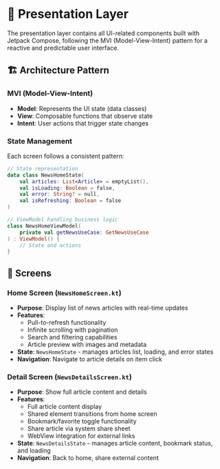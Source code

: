 # 📱 Presentation Layer

The presentation layer contains all UI-related components built with Jetpack Compose, following the MVI (Model-View-Intent) pattern for a reactive and predictable user interface.

## 🏗️ Architecture Pattern

### MVI (Model-View-Intent)
- **Model**: Represents the UI state (data classes)
- **View**: Composable functions that observe state
- **Intent**: User actions that trigger state changes

### State Management
Each screen follows a consistent pattern:
```kotlin
// State representation
data class NewsHomeState(
    val articles: List<Article> = emptyList(),
    val isLoading: Boolean = false,
    val error: String? = null,
    val isRefreshing: Boolean = false
)

// ViewModel handling business logic
class NewsHomeViewModel(
    private val getNewsUseCase: GetNewsUseCase
) : ViewModel() {
    // State and actions
}
```


## 📱 Screens

### Home Screen (`NewsHomeScreen.kt`)
- **Purpose**: Display list of news articles with real-time updates
- **Features**:
    - Pull-to-refresh functionality
    - Infinite scrolling with pagination
    - Search and filtering capabilities
    - Article preview with images and metadata
- **State**: `NewsHomeState` - manages articles list, loading, and error states
- **Navigation**: Navigate to article details on item click

### Detail Screen (`NewsDetailsScreen.kt`)
- **Purpose**: Show full article content and details
- **Features**:
    - Full article content display
    - Shared element transitions from home screen
    - Bookmark/favorite toggle functionality
    - Share article via system share sheet
    - WebView integration for external links
- **State**: `NewsDetailsState` - manages article content, bookmark status, and loading
- **Navigation**: Back to home, share external content
